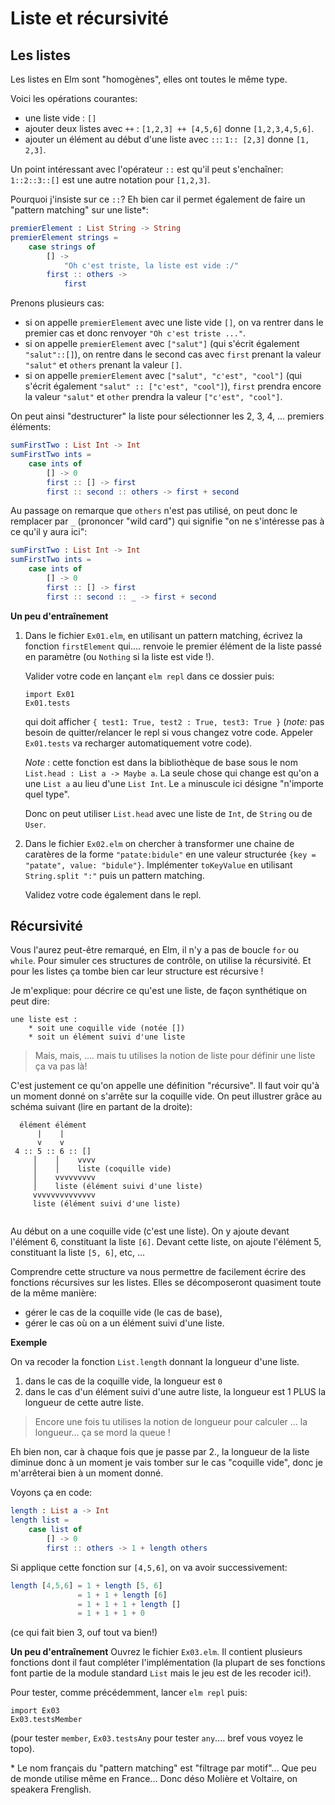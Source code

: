 # Liste et récursivité

## Les listes

Les listes en Elm sont "homogènes", elles ont toutes le même type.

Voici les opérations courantes:

- une liste vide : `[]`
- ajouter deux listes avec `++` : `[1,2,3] ++ [4,5,6]` donne `[1,2,3,4,5,6]`.
- ajouter un élément au début d'une liste avec `::`: `1:: [2,3]` donne `[1, 2,3]`.

Un point intéressant avec l'opérateur `::` est qu'il peut s'enchaîner: `1::2::3::[]`
est une autre notation pour `[1,2,3]`.

Pourquoi j'insiste sur ce `::`? Eh bien car il permet également de
faire un "pattern matching" sur une liste\*:

```elm
premierElement : List String -> String
premierElement strings =
    case strings of
        [] ->
            "Oh c'est triste, la liste est vide :/"
        first :: others ->
            first
```

Prenons plusieurs cas:

- si on appelle `premierElement` avec une liste vide `[]`,
  on va rentrer dans le premier cas et donc renvoyer `"Oh c'est triste ..."`.
- si on appelle `premierElement` avec `["salut"]` (qui s'écrit également
  `"salut"::[]`), on rentre dans le second cas avec `first` prenant la valeur
  `"salut"` et `others` prenant la valeur `[]`.
- si on appelle `premierElement` avec `["salut", "c'est", "cool"]`
  (qui s'écrit également `"salut" :: ["c'est", "cool"]`),
  `first` prendra encore la valeur `"salut"` et `other` prendra
  la valeur `["c'est", "cool"]`.

On peut ainsi "destructurer" la liste pour sélectionner les 2, 3, 4, ...
premiers éléments:

```elm
sumFirstTwo : List Int -> Int
sumFirstTwo ints =
    case ints of
        [] -> 0
        first :: [] -> first
        first :: second :: others -> first + second
```

Au passage on remarque que `others` n'est pas utilisé, on peut donc
le remplacer par `_` (prononcer "wild card") qui signifie "on ne s'intéresse pas
à ce qu'il y aura ici":

```elm
sumFirstTwo : List Int -> Int
sumFirstTwo ints =
    case ints of
        [] -> 0
        first :: [] -> first
        first :: second :: _ -> first + second
```

**Un peu d'entraînement**

1. Dans le fichier `Ex01.elm`, en utilisant un pattern matching,
   écrivez la fonction `firstElement`
   qui.... renvoie le premier élément de la liste passé en paramètre
   (ou `Nothing` si la liste est vide !).

   Valider votre code en lançant `elm repl` dans ce dossier puis:

   ```
   import Ex01
   Ex01.tests
   ```

   qui doit afficher `{ test1: True, test2 : True, test3: True }` (_note:_ pas
   besoin de quitter/relancer le repl si vous changez votre code. Appeler `Ex01.tests` va recharger automatiquement votre code).

   _Note_ : cette fonction est dans la bibliothèque de base sous le nom
   `List.head : List a -> Maybe a`. La seule chose qui change est qu'on
   a une `List a` au lieu d'une `List Int`. Le `a` minuscule ici désigne
   "n'importe quel type".

   Donc on peut utiliser `List.head` avec une
   liste de `Int`, de `String` ou de `User`.

2. Dans le fichier `Ex02.elm` on chercher à transformer une chaine de caratères
   de la forme `"patate:bidule"`
   en une valeur structurée `{key = "patate", value: "bidule"}`.
   Implémenter `toKeyValue` en utilisant `String.split ":"` puis un pattern matching.

   Validez votre code également dans le repl.

## Récursivité

Vous l'aurez peut-être remarqué, en Elm, il n'y a pas de boucle
`for` ou `while`. Pour simuler ces structures de contrôle, on
utilise la récursivité. Et pour les listes ça tombe bien car leur
structure est récursive !

Je m'explique: pour décrire ce qu'est une liste, de façon synthétique
on peut dire:

```
une liste est :
    * soit une coquille vide (notée [])
    * soit un élément suivi d'une liste
```

> Mais, mais, .... mais tu utilises la notion de liste pour définir une liste
> ça va pas là!

C'est justement ce qu'on appelle une définition "récursive". Il faut voir qu'à
un moment donné on s'arrête sur la coquille vide. On peut illustrer
grâce au schéma suivant (lire en partant de la droite):

```
  élément élément
      |    |
      v    v
 4 :: 5 :: 6 :: []
     │    │    vvvv
     │    │    liste (coquille vide)
     │    vvvvvvvvv
     │    liste (élément suivi d'une liste)
     vvvvvvvvvvvvvv
     liste (élément suivi d'une liste)


```

Au début on a une coquille vide (c'est une liste). On y
ajoute devant l'élément 6, constituant la liste `[6]`.
Devant cette liste, on ajoute l'élément 5, constituant la
liste `[5, 6]`, etc, ...

Comprendre cette structure va nous permettre de facilement écrire
des fonctions récursives sur les listes. Elles se décomposeront
quasiment toute de la même manière:

- gérer le cas de la coquille vide (le cas de base),
- gérer le cas où on a un élément suivi d'une liste.

**Exemple**

On va recoder la fonction `List.length` donnant la longueur
d'une liste.

1. dans le cas de la coquille vide, la longueur est `0`
2. dans le cas d'un élément suivi d'une autre liste, la longueur est 1 PLUS la
   longueur de cette autre liste.

> Encore une fois tu utilises la notion de longueur pour calculer ... la  
>  longueur... ça se mord la queue !

Eh bien non, car à chaque fois que je passe par 2., la longueur de
la liste diminue donc à un moment je vais tomber sur le cas "coquille
vide", donc je m'arrêterai bien à un moment donné.

Voyons ça en code:

```elm
length : List a -> Int
length list =
    case list of
        [] -> 0
        first :: others -> 1 + length others
```

Si applique cette fonction sur `[4,5,6]`, on va avoir successivement:

```elm
length [4,5,6] = 1 + length [5, 6]
               = 1 + 1 + length [6]
               = 1 + 1 + 1 + length []
               = 1 + 1 + 1 + 0
```

(ce qui fait bien 3, ouf tout va bien!)

**Un peu d'entraînement**
Ouvrez le fichier `Ex03.elm`. Il contient plusieurs fonctions dont il faut
compléter l'implémentation (la plupart de ses fonctions font partie de la
module standard `List` mais le jeu est de les recoder ici!).

Pour tester, comme précédemment, lancer `elm repl` puis:

```
import Ex03
Ex03.testsMember
```

(pour tester `member`, `Ex03.testsAny` pour tester `any`.... bref vous voyez le topo).

\* Le nom français du "pattern matching" est "filtrage par motif"... Que peu de monde utilise
même en France... Donc déso Molière et Voltaire, on speakera Frenglish.
